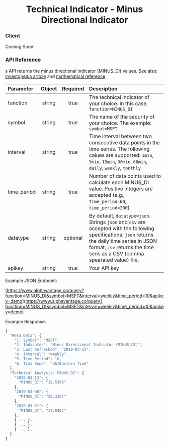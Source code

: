 <center>
  <h1>Technical Indicator - Minus Directional Indicator</h1>
</center>

<!-- tabs:start -->

### **Client**

Coming Soon!

### **API Reference**

s API returns the minus directional indicator (MINUS_DI) values. See also: [Investopedia article](https://www.investopedia.com/articles/technical/02/050602.asp) and [mathematical reference](https://www.fmlabs.com/reference/default.htm?url=DI.htm)

| Parameter       | Object  | Required  | Description |
| :---            | :---:   | :---:     | :---        |
| function        | string  | true      | The technical indicator of your choice. In this case, `function=MINUS_DI` |
| symbol          | string  | true      | The name of the security of your choice. The example: `symbol=MSFT` |
| interval        | string  | true      | Time interval between two consecutive data points in the time series. The following calues are supported: `1min`, `5min`, `15min`, `30min`, `60min`, `daily`, `weekly`, `monthly` |
| time\_period    | string  | true      | Number of data points used to calculate each MINUS_DI value. Positive integers are accepted (e.g., `time_period=60`, `time_period=200`) |
| datatype        | string  | optional  | By default, `datatype=json`. Strings `json` and `csv` are accepted with the following specifications: `json` returns the daily time series in JSON format; `csv` returns the time seris as a CSV (comma spearated value) file. |
| apikey          | string  | true      | Your API key | 

Example JSON Endpoint:  


[https://www.alphavantage.co/query?function=MINUS_DI&symbol=MSFT&interval=weekly&time_period=10&apikey=demo](https://www.alphavantage.co/query?function=MINUS_DI&symbol=MSFT&interval=weekly&time_period=10&apikey=demo)


Example Response:  

```javascript
{
  "Meta Data": {
    "1: Symbol": "MSFT",
    "2: Indicator": "Minus Directional Indicator (MINUS_DI)",
    "3: Last Refreshed": "2019-03-13",
    "4: Interval": "weekly",
    "5: Time Period": 10,
    "6: Time Zone": "US/Eastern Time"
  },
  "Technical Analysis: MINUS_DI": {
    "2019-03-13": {
      "MINUS_DI": "18.5386"
    },
    "2019-03-08": {
      "MINUS_DI": "20.3267"
    },
    "2019-03-01": {
      "MINUS_DI": "17.8402"
    },
    { ... },
    { ... },
    { ... },
  }
}
```

<!-- tabs:end -->

